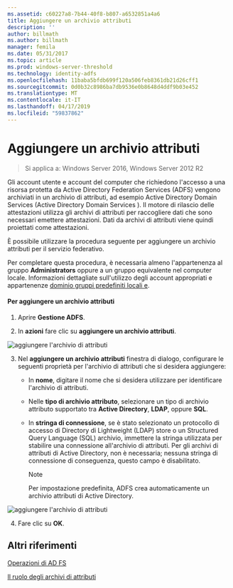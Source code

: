 ```yaml
---
ms.assetid: c60227a8-7b44-40f8-b807-a6532851a4a6
title: Aggiungere un archivio attributi
description: ''
author: billmath
ms.author: billmath
manager: femila
ms.date: 05/31/2017
ms.topic: article
ms.prod: windows-server-threshold
ms.technology: identity-adfs
ms.openlocfilehash: 11baba5bfdb699f120a506feb8361db21d26cff1
ms.sourcegitcommit: 0d0b32c8986ba7db9536e0b8648d4ddf9b03e452
ms.translationtype: MT
ms.contentlocale: it-IT
ms.lasthandoff: 04/17/2019
ms.locfileid: "59837862"
---
```

# <a name="add-an-attribute-store"></a>Aggiungere un archivio attributi

>Si applica a: Windows Server 2016, Windows Server 2012 R2

Gli account utente e account del computer che richiedono l'accesso a una risorsa protetta da Active Directory Federation Services \(ADFS\) vengono archiviati in un archivio di attributi, ad esempio Active Directory Domain Services \(Active Directory Domain Services \). Il motore di rilascio delle attestazioni utilizza gli archivi di attributi per raccogliere dati che sono necessari emettere attestazioni. Dati da archivi di attributi viene quindi proiettati come attestazioni.  
  
È possibile utilizzare la procedura seguente per aggiungere un archivio attributi per il servizio federativo.  
  
Per completare questa procedura, è necessaria almeno l'appartenenza al gruppo **Administrators** oppure a un gruppo equivalente nel computer locale.  Informazioni dettagliate sull'utilizzo degli account appropriati e appartenenze [dominio gruppi predefiniti locali e](https://go.microsoft.com/fwlink/?LinkId=83477).   
  
#### <a name="to-add-an-attribute-store"></a>Per aggiungere un archivio attributi  
  
1.  Aprire **Gestione ADFS**.  
  
2.  In **azioni** fare clic su **aggiungere un archivio attributi**.  

![aggiungere l'archivio di attributi](media/Add-an-Attribute-Store/addstore1.PNG)
  
3.  Nel **aggiungere un archivio attributi** finestra di dialogo, configurare le seguenti proprietà per l'archivio di attributi che si desidera aggiungere:  
  
    -   In **nome**, digitare il nome che si desidera utilizzare per identificare l'archivio di attributi.  
  
    -   Nelle **tipo di archivio attributo**, selezionare un tipo di archivio attributo supportato tra **Active Directory**, **LDAP**, oppure **SQL**.  
  
    -   In **stringa di connessione**, se è stato selezionato un protocollo di accesso di Directory di Lightweight \(LDAP\) store o un Structured Query Language \(SQL\) archivio, immettere la stringa utilizzata per stabilire una connessione all'archivio di attributi. Per gli archivi di attributi di Active Directory, non è necessaria; nessuna stringa di connessione di conseguenza, questo campo è disabilitato.  
  
        > [!NOTE]  
        > Per impostazione predefinita, ADFS crea automaticamente un archivio attributi di Active Directory.  
 
![aggiungere l'archivio di attributi](media/Add-an-Attribute-Store/addstore2.PNG) 

4.  Fare clic su **OK**.  
  
## <a name="additional-references"></a>Altri riferimenti  

[Operazioni di AD FS](../../ad-fs/AD-FS-2016-Operations.md)
  
[Il ruolo degli archivi di attributi](../../ad-fs/technical-reference/The-Role-of-Attribute-Stores.md)  
